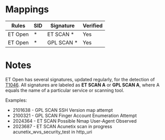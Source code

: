 # Mappings

| Rules     |    SID    | Signature 		                                                      	    |  Verified |
| --------- | --------- | --------------------------------------------------------------------------------- | --------- |
| ET Open   |     *     | ET SCAN *                                                                         |    Yes    |
| ET Open   |     *     | GPL SCAN *									    |    Yes    |

# Notes

ET Open has several signatures, updated regularly, for the detection of [T1046](https://attack.mitre.org/techniques/T1046/). All signatures are labeled as **ET SCAN A** or **GPL SCAN A**, where A equals the name of a particular service or scanning tool. 

Examples: 

- 2101638 - GPL SCAN SSH Version map attempt
- 2100321 - GPL SCAN Finger Account Enumeration Attempt
- 2024364 - ET SCAN Possible Nmap User-Agent Observed
- 2023687 - ET SCAN Acunetix scan in progress acunetix_wvs_security_test in http_uri
